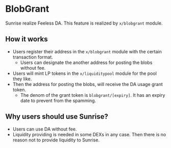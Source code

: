 # BlobGrant

Sunrise realize Feeless DA. This feature is realized by `x/blobgrant` module.

## How it works

- Users register their address in the `x/blobgrant` module with the certain transaction format.
  - Users can designate the another address for posting the blobs without fee.
- Users will mint LP tokens in the `x/liquiditypool` module for the pool they like.
- Then the address for posting the blobs, will receive the DA usage grant token.
  - The denom of the grant token is `blobgrant/[expiry]`. It has an expiry date to prevent from the spamming.

## Why users should use Sunrise?

- Users can use DA without fee.
- Liquidity providing is needed in some DEXs in any case. Then there is no reason not to provide liquidity to Sunrise.
